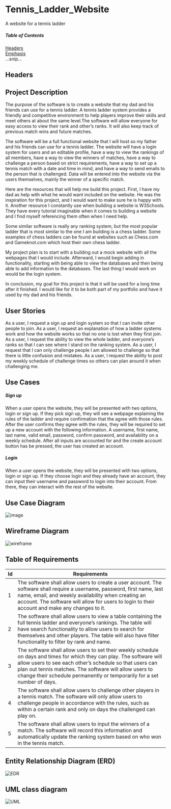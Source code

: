 # Tennis_Ladder_Website
A website for a tennis ladder

##### Table of Contents  
[Headers](#headers)  
[Emphasis](#emphasis)  
...snip...    
<a name="headers"/>
## Headers
## Project Description 

The purpose of the software is to create a website that my dad and his friends can use for a tennis ladder. A tennis ladder system provides a friendly and competitive environment to help players improve their skills and meet others at about the same level.The software will allow everyone for easy access to view their rank and other’s ranks. It will also keep track of previous match wins and future matches.

The software will be a full functional website that I will host so my father and his friends can use for a tennis ladder. The website will have a login system for users and an editable profile, have a way to view the rankings of all members, have a way to view the winners of matches, have a way to challenge a person based on strict requirements, have a way to set up a tennis match with a date and time in mind, and have a way to send emails to the person that is challenged. Data will be entered into the website via the users themselves, mainly the winner of a specific match.

Here are the resources that will help me build this project. First, I have my dad as help with what he would want included on the website. He was the inspiration for this project, and I would want to make sure he is happy with it. Another resource I constantly use when building a website is W3Schools. They have every tutorial imaginable when it comes to building a website and I find myself referencing them often when I need help. 

Some similar software is really any ranking system, but the most popular ladder that is most similar to the one I am building is a chess ladder. Some examples of chess ladders can be found at websites such as Chess.com and Gameknot.com which host their own chess ladder.

My project plan is to start with a building out a mock website with all the webpages that I would include. Afterward, I would begin adding in functionality, starting with being able to view the databases and then being able to add information to the databases. The last thing I would work on would be the login system.

In conclusion, my goal for this project is that it will be used for a long time after it finished. I would like for it to be both part of my portfolio and have it used by my dad and his friends.

## User Stories

As a user, I request a sign up and login system so that I can invite other people to join.
As a user, I request an explanation of how a ladder systems work and how the website works so that no one is lost when they first join.
As a user, I request the ability to view the whole ladder, and everyone’s ranks so that I can see where I stand on the ranking system.
As a user, I request that I can only challenge people I am allowed to challenge so that there is little confusion and mistakes.
As a user, I request the ability to post my weekly schedule of challenge times so others can plan around it when challenging me.

## Use Cases

##### Sign up
When a user opens the website, they will be presented with two options, login or sign up. If they pick sign up, they will see a webpage explaining the rules of the ladder and require confirmation that the agree with those rules. After the user confirms they agree with the rules, they will be required to set up a new account with the following information. A username, first name, last name, valid email, password, confirm password, and availability on a weekly schedule. After all inputs are accounted for and the create account button has be pressed, the user has created an account.

##### Login
When a user opens the website, they will be presented with two options, login or sign up. If they choose login and they already have an account, they can input their username and password to login into their account. From there, they can interact with the rest of the website.

## Use Case Diagram

![image](https://user-images.githubusercontent.com/51928072/216740049-d3a7c8bf-dd5e-475f-9d77-570d9ab939cf.png)

## Wireframe Diagram

![wireframe](https://user-images.githubusercontent.com/51928072/216770702-2903d37d-a50f-4582-95ac-b72a84b4e14e.png)

## Table of Requirements

|Id       | Requirements  |
| ------- |---------------|
|1        | The software shall allow users to create a user account. The software shall require a username, password, first name, last name, email, and weekly availability when creating an account. The software will allow for users to login to their account and make any changes to it. |
|2        | The software shall allow users to view a table containing the full tennis ladder and everyone’s rankings. The table will have search functionality to allow users to search for themselves and other players. The table will also have filter functionality to filter by rank and name. |
|3        | The software shall allow users to set their weekly schedule on days and times for which they can play. The software will allow users to see each other’s schedule so that users can plan out tennis matches. The software will allow users to change their schedule permanently or temporarily for a set number of days. |
|4        |The software shall allow users to challenge other players in a tennis match. The software will only allow users to challenge people in accordance with the rules, such as within a certain rank and only on days the challenged can play on. |
|5        |The software shall allow users to input the winners of a match. The software will record this information and automatically update the ranking system based on who won in the tennis match. |

## Entity Relationship Diagram (ERD)

![EDR](https://user-images.githubusercontent.com/51928072/222993248-6e705bed-c06e-4c78-a434-e52d9f406f83.png)

## UML class diagram

![UML](https://user-images.githubusercontent.com/51928072/222993286-92801c9c-4135-4a85-bb14-cbc51222c76f.png)
